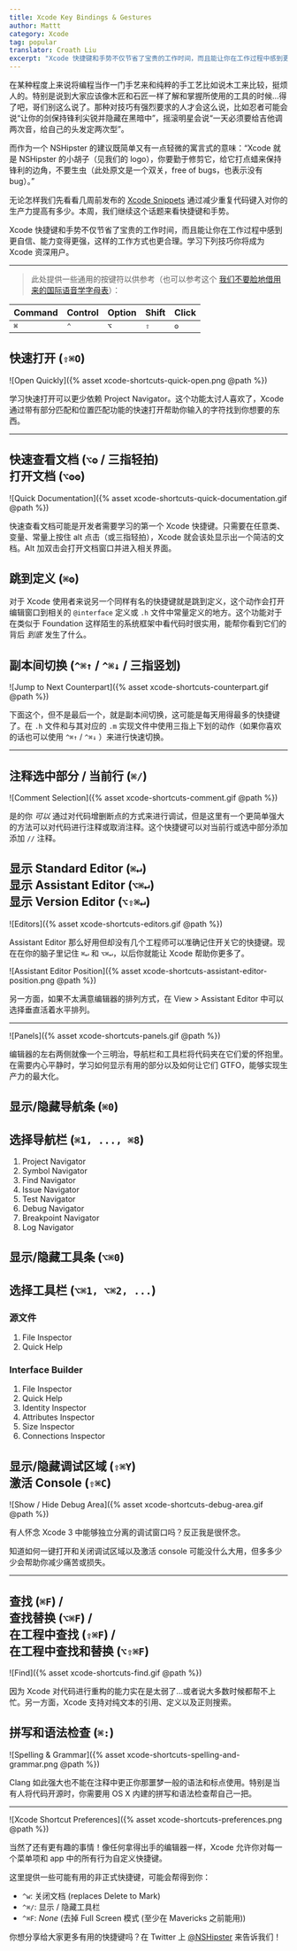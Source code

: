```yaml
---
title: Xcode Key Bindings & Gestures
author: Mattt
category: Xcode
tag: popular
translator: Croath Liu
excerpt: "Xcode 快捷键和手势不仅节省了宝贵的工作时间，而且能让你在工作过程中感到更自信、能力变得更强，这样的工作方式也更合理。"
---
```


在某种程度上来说将编程当作一门手艺来和纯粹的手工艺比如说木工来比较，挺烦人的。特别是说到大家应该像木匠和石匠一样了解和掌握所使用的工具的时候…得了吧，哥们别这么说了。那种对技巧有强烈要求的人才会这么说，比如忍者可能会说“让你的剑保持锋利尖锐并隐藏在黑暗中”，摇滚明星会说“一天必须要给吉他调两次音，给自己的头发定两次型”。

而作为一个 NSHipster 的建议既简单又有一点轻微的寓言式的意味：“Xcode 就是 NSHipster 的小胡子（见我们的 logo），你要勤于修剪它，给它打点蜡来保持锋利的边角，不要生虫（此处原文是一个双关，free of bugs，也表示没有 bug）。”

无论怎样我们先看看几周前发布的 [Xcode Snippets](https://nshipster.com/xcode-snippets/) 通过减少重复代码键入对你的生产力提高有多少。本周，我们继续这个话题来看快捷键和手势。

Xcode 快捷键和手势不仅节省了宝贵的工作时间，而且能让你在工作过程中感到更自信、能力变得更强，这样的工作方式也更合理。学习下列技巧你将成为 Xcode 资深用户。

---

> 此处提供一些通用的按键符以供参考（也可以参考这个 [我们不要脸地借用来的国际语音学字母表](https://en.wikipedia.org/wiki/Click_consonant)）：

<table id="xcode-key-bindings-modifiers">
  <thead>
    <tr>
      <th>Command</th>
      <th>Control</th>
      <th>Option</th>
      <th>Shift</th>
      <th>Click</th>
    </tr>
  </thead>
  <tbody>
    <tr>
      <td><tt>⌘</tt></td>
      <td><tt>⌃</tt></td>
      <td><tt>⌥</tt></td>
      <td><tt>⇧</tt></td>
      <td><tt>ʘ</tt></td>
    </tr>
  </tbody>
</table>

## 快速打开 (`⇧⌘O`)

![Open Quickly]({% asset xcode-shortcuts-quick-open.png @path %})

学习快速打开可以更少依赖 Project Navigator。这个功能太讨人喜欢了，Xcode 通过带有部分匹配和位置匹配功能的快速打开帮助你输入的字符找到你想要的东西。

---

## 快速查看文档 (`⌥ʘ` / 三指轻拍) <br/> 打开文档 (`⌥ʘʘ`)

![Quick Documentation]({% asset xcode-shortcuts-quick-documentation.gif @path %})

快速查看文档可能是开发者需要学习的第一个 Xcode 快捷键。只需要在任意类、变量、常量上按住 alt 点击（或三指轻拍），Xcode 就会该处显示出一个简洁的文档。Alt 加双击会打开文档窗口并进入相关界面。

## 跳到定义 (`⌘ʘ`)

对于 Xcode 使用者来说另一个同样有名的快捷键就是跳到定义，这个动作会打开编辑窗口到相关的 `@interface` 定义或 `.h` 文件中常量定义的地方。这个功能对于在类似于 Foundation 这样陌生的系统框架中看代码时很实用，能帮你看到它们的背后 _到底_ 发生了什么。

## 副本间切换 (`^⌘↑` / `^⌘↓` / 三指竖划)

![Jump to Next Counterpart]({% asset xcode-shortcuts-counterpart.gif @path %})

下面这个，但不是最后一个，就是副本间切换，这可能是每天用得最多的快捷键了。在 `.h` 文件和与其对应的 `.m` 实现文件中使用三指上下划的动作（如果你喜欢的话也可以使用 `^⌘↑` / `^⌘↓` ）来进行快速切换。

---

## 注释选中部分 / 当前行 (`⌘/`)

![Comment Selection]({% asset xcode-shortcuts-comment.gif @path %})

是的你 _可以_ 通过对代码增删断点的方式来进行调试，但是这里有一个更简单强大的方法可以对代码进行注释或取消注释。这个快捷键可以对当前行或选中部分添加添加 `//` 注释。

## 显示 Standard Editor (`⌘↵`) <br/> 显示 Assistant Editor (`⌥⌘↵`) <br/> 显示 Version Editor (`⌥⇧⌘↵`)

![Editors]({% asset xcode-shortcuts-editors.gif @path %})

Assistant Editor 那么好用但却没有几个工程师可以准确记住开关它的快捷键。现在在你的脑子里记住 `⌘↵` 和 `⌥⌘↵`，以后你就能让 Xcode 帮助你更多了。

![Assistant Editor Position]({% asset xcode-shortcuts-assistant-editor-position.png @path %})

另一方面，如果不太满意编辑器的排列方式，在 View > Assistant Editor 中可以选择垂直活着水平排列。

---

![Panels]({% asset xcode-shortcuts-panels.gif @path %})

编辑器的左右两侧就像一个三明治，导航栏和工具栏将代码夹在它们爱的怀抱里。在需要内心平静时，学习如何显示有用的部分以及如何让它们 GTFO，能够实现生产力的最大化。

## 显示/隐藏导航条 (`⌘0`)

## 选择导航栏 (`⌘1, ..., ⌘8`)

1. Project Navigator
2. Symbol Navigator
3. Find Navigator
4. Issue Navigator
5. Test Navigator
6. Debug Navigator
7. Breakpoint Navigator
8. Log Navigator

## 显示/隐藏工具条 (`⌥⌘0`)

## 选择工具栏 (`⌥⌘1, ⌥⌘2, ...`)

### 源文件

1. File Inspector
2. Quick Help

### Interface Builder

1. File Inspector
2. Quick Help
3. Identity Inspector
4. Attributes Inspector
5. Size Inspector
6. Connections Inspector

## 显示/隐藏调试区域 (`⇧⌘Y`) <br/> 激活 Console (`⇧⌘C`)

![Show / Hide Debug Area]({% asset xcode-shortcuts-debug-area.gif @path %})

有人怀念 Xcode 3 中能够独立分离的调试窗口吗？反正我是很怀念。

知道如何一键打开和关闭调试区域以及激活 console 可能没什么大用，但多多少少会帮助你减少痛苦或损失。

---

## 查找 (`⌘F`) /<br/>查找替换 (`⌥⌘F`) /<br/>在工程中查找 (`⇧⌘F`) /<br/>在工程中查找和替换 (`⌥⇧⌘F`)

![Find]({% asset xcode-shortcuts-find.gif @path %})

因为 Xcode 对代码进行重构的能力实在是太弱了...或者说大多数时候都帮不上忙。另一方面，Xcode 支持对纯文本的引用、定义以及正则搜索。

## 拼写和语法检查 (`⌘:`)

![Spelling & Grammar]({% asset xcode-shortcuts-spelling-and-grammar.png @path %})

Clang 如此强大也不能在注释中更正你那噩梦一般的语法和标点使用。特别是当有人将代码开源时，你需要用 OS X 内建的拼写和语法检查帮自己一把。

---

![Xcode Shortcut Preferences]({% asset xcode-shortcuts-preferences.png @path %})

当然了还有更有趣的事情！像任何拿得出手的编辑器一样，Xcode 允许你对每一个菜单项和 app 中的所有行为自定义快捷键。

这里提供一些可能有用的非正式快捷键，可能会帮得到你：

- `^w`: 关闭文档 (replaces Delete to Mark)
- `^⌘/`: 显示 / 隐藏工具栏
- `^⌘F`: _None_ (去掉 Full Screen 模式 (至少在 Mavericks 之前能用))

你想分享给大家更多有用的快捷键吗？在 Twitter 上 [@NSHipster](https://twitter.com/NSHipster) 来告诉我们！
